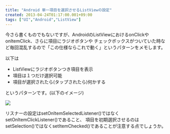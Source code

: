 ```yaml
---
title: "Android 単一項目を選択させるListViewの設定"
created: 2013-04-24T01:17:00.001+09:00
tags: ["UI","Android","ListView"]
---
```

今さら書くものでもないですが、AndroidのListViewにおけるonClickやonItemClick、さらに項目にラジオボタンや チェックボックスがついていた時など毎回混乱するので「この仕様ならこれで動く」というパターンをメモします。
<!--more-->
以下は

- ListViewにラジオボタンつき項目を表示
- 項目は１つだけ選択可能
- 項目が選択されたら(タップされたら)何かする

というパターンです。(以下のイメージ)

[![](http://2.bp.blogspot.com/-TK99ULK0m1E/UXax3LS9i-I/AAAAAAAAK_Y/fHy-_ueaS8I/s200/device-2013-04-24-010451_edited.png)](http://2.bp.blogspot.com/-TK99ULK0m1E/UXax3LS9i-I/AAAAAAAAK_Y/fHy-_ueaS8I/s1600/device-2013-04-24-010451_edited.png)

リスナーの設定はsetOnItemSelectedListener()ではなくsetOnItemClickListener()であること、 項目を初期選択させるのはsetSelection()ではなくsetItemChecked()であることが注意する点でしょうか。
